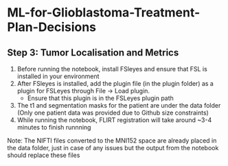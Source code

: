 # ML-for-Glioblastoma-Treatment-Plan-Decisions

## Step 3: Tumor Localisation and Metrics
1. Before running the notebook, install FSleyes and ensure that FSL is installed in your environment
2. After FSleyes is installed, add the plugin file (in the plugin folder) as a plugin for FSLeyes through File -> Load plugin.
    * Ensure that this plugin is in the FSLeyes plugin path
3. The t1 and segmentation masks for the patient are under the data folder (Only one patient data was provided due to Github size constraints)
4. While running the notebook, FLIRT registration will take around ~3-4 minutes to finish runnning

Note: The NIFTI files converted to the MNI152 space are already placed in the data folder, just in case of any issues but the output from the notebook should replace these files
   
